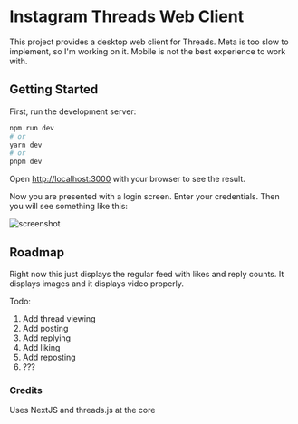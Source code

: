 # Instagram Threads Web Client

This project provides a desktop web client for Threads. Meta is too slow to implement, so I'm working on it. Mobile is not the best experience to work with.

## Getting Started

First, run the development server:

```bash
npm run dev
# or
yarn dev
# or
pnpm dev
```

Open [http://localhost:3000](http://localhost:3000) with your browser to see the result.

Now you are presented with a login screen. Enter your credentials. Then you will see something like this:

![screenshot](https://user-images.githubusercontent.com/2539092/252205654-8ed5948f-c3e1-4eae-a8a7-8f301c0cc6a6.png)

## Roadmap

Right now this just displays the regular feed with likes and reply counts. It displays images and it displays video properly.

Todo:

1. Add thread viewing
2. Add posting
3. Add replying
4. Add liking
5. Add reposting
6. ???

### Credits

Uses NextJS and threads.js at the core